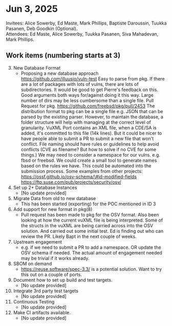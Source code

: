 # Jun 3, 2025

Invitees: Alice Sowerby, Ed Maste, Mark Phillips, Baptiste Daroussin, Tuukka Pasanen, Deb Goodkin (Optional).  
Attendees: Ed Maste, Alice Sowerby, Tuukka Pasanen, Siva Mahadevan, Mark Phillips. 

## Work items (numbering starts at 3\)

3. New Database Format  
   * Proposing a new database approach https://github.com/illuusio/vuln-test Easy to parse from pkg. If there are a lot of packages with lots of vulns, there are lots of subdirectories. It would be good to get Pierre's feedback on this. Good arguments both ways for/against doing it this way. Large number of dirs may be less cumbersome than a single file. Pull Request for pkg. https://github.com/freebsd/pkg/pull/2453 The distribution format to pkg can be a single file e.g. JSON that can be parsed by the existing parser. However, to maintain the database, a folder structure will help with managing at the correct level of granularity. VuXML Port contains an XML file, when a CDE/SA is added, it's committed to this file (14k lines). But it could be nicer to have people able to submit a PR to submit a new file that won't conflict. File naming should have rules or guidelines to help avoid conflicts (CVE as filename? But how to solve if no CVE for some things.) We may need to consider a namespace for our vulns. e.g. fbsd or freebsd. We could create a small tool to generate names based on the rules we have. This could be automated into the submission process. Some examples from other projects: https://ossf.github.io/osv-schema/\#id-modified-fields https://ftp.suse.com/pub/projects/security/osv/  
4. Set up 2+ Database Instances  
   * \[No update provided\]  
5. Migrate Data from old to new database  
   * This has been started (exporting) for the POC mentioned in ID 3  
6. Add support for new format in pkg(8)  
   * Pull request has been made to pkg for the OSV format. Also been looking at how the current vuXML file is being interpreted. Some of the structs in the vuXML are being carried across into the OSV solution. And carried out some initial test. Ed is finding out who can review the PR. Likely Bapt in the next couple of weeks.  
7. Upstream engagement  
   * e.g. if we need to submit a PR to add a namespace. OR update the OSV schema if needed. The actual amount of engagement needed may be trivial if it works already.  
8. SBOM on demand  
   * https://reuse.software/spec-3.3/ is a potential solution. Want to try this out on a couple of ports.  
9. Document how to set up build and test targets.  
   * \[No update provided\]  
10. Integrate 3rd party test targets  
    * \[No update provided\]  
11. Continuous Testing  
    * \[No update provided\]  
12. Make CI artifacts available.  
    * \[No update provided\]